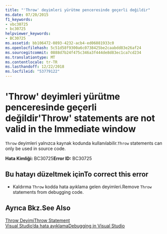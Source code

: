 ```yaml
---
title: "'Throw' deyimleri yürütme penceresinde geçerli değildir"
ms.date: 07/20/2015
f1_keywords:
- vbc30725
- bc30725
helpviewer_keywords:
- BC30725
ms.assetid: bb106472-0893-4232-acb4-ed06081933c0
ms.openlocfilehash: 5c51d58f9300a6c0738425be2caabdd83e26af24
ms.sourcegitcommit: 0888d7b24f475c346a3f444de8d83ec1ca7cd234
ms.translationtype: MT
ms.contentlocale: tr-TR
ms.lasthandoff: 12/22/2018
ms.locfileid: "53779122"
---
```

# <a name="throw-statements-are-not-valid-in-the-immediate-window"></a><span data-ttu-id="61e1b-102">'Throw' deyimleri yürütme penceresinde geçerli değildir</span><span class="sxs-lookup"><span data-stu-id="61e1b-102">'Throw' statements are not valid in the Immediate window</span></span>
<span data-ttu-id="61e1b-103">`Throw` deyimleri yalnızca kaynak kodunda kullanılabilir.</span><span class="sxs-lookup"><span data-stu-id="61e1b-103">`Throw` statements can only be used in source code.</span></span>  
  
 <span data-ttu-id="61e1b-104">**Hata Kimliği:** BC30725</span><span class="sxs-lookup"><span data-stu-id="61e1b-104">**Error ID:** BC30725</span></span>  
  
## <a name="to-correct-this-error"></a><span data-ttu-id="61e1b-105">Bu hatayı düzeltmek için</span><span class="sxs-lookup"><span data-stu-id="61e1b-105">To correct this error</span></span>  
  
-   <span data-ttu-id="61e1b-106">Kaldırma `Throw` kodda hata ayıklama gelen deyimleri.</span><span class="sxs-lookup"><span data-stu-id="61e1b-106">Remove `Throw` statements from debugging code.</span></span>  
  
## <a name="see-also"></a><span data-ttu-id="61e1b-107">Ayrıca Bkz.</span><span class="sxs-lookup"><span data-stu-id="61e1b-107">See Also</span></span>  
 [<span data-ttu-id="61e1b-108">Throw Deyimi</span><span class="sxs-lookup"><span data-stu-id="61e1b-108">Throw Statement</span></span>](../../visual-basic/language-reference/statements/throw-statement.md)  
 [<span data-ttu-id="61e1b-109">Visual Studio’da hata ayıklama</span><span class="sxs-lookup"><span data-stu-id="61e1b-109">Debugging in Visual Studio</span></span>](/visualstudio/debugger/debugging-in-visual-studio)
